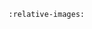 ```{include} ../../../packages/cactus-plugin-ledger-connector-fabric/README.md
:relative-images:
```